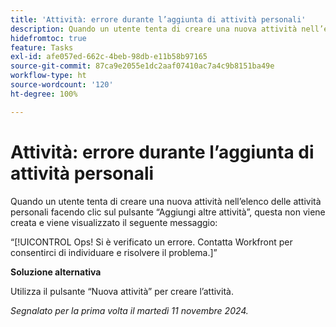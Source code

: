 ```yaml
---
title: 'Attività: errore durante l’aggiunta di attività personali'
description: Quando un utente tenta di creare una nuova attività nell’elenco delle attività personali facendo clic sul pulsante “Aggiungi altre attività”, questa non viene creata e viene visualizzato un messaggio di errore. È disponibile una soluzione alternativa.
hidefromtoc: true
feature: Tasks
exl-id: afe057ed-662c-4beb-98db-e11b58b97165
source-git-commit: 87ca9e2055e1dc2aaf07410ac7a4c9b8151ba49e
workflow-type: ht
source-wordcount: '120'
ht-degree: 100%

---
```


# Attività: errore durante l’aggiunta di attività personali

Quando un utente tenta di creare una nuova attività nell’elenco delle attività personali facendo clic sul pulsante “Aggiungi altre attività”, questa non viene creata e viene visualizzato il seguente messaggio:

“[!UICONTROL Ops! Si è verificato un errore. Contatta Workfront per consentirci di individuare e risolvere il problema.]”

**Soluzione alternativa**

Utilizza il pulsante “Nuova attività” per creare l’attività.

_Segnalato per la prima volta il martedì 11 novembre 2024._
